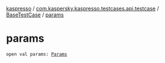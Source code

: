[kaspresso](../../index.md) / [com.kaspersky.kaspresso.testcases.api.testcase](../index.md) / [BaseTestCase](index.md) / [params](./params.md)

# params

`open val params: `[`Params`](../../com.kaspersky.kaspresso.params/-params/index.md)
